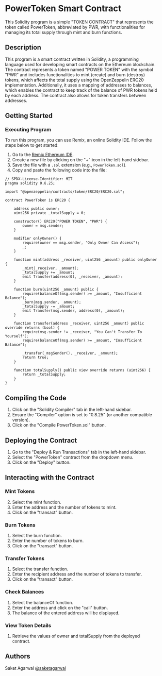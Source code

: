# PowerToken Smart Contract

This Solidity program is a simple "TOKEN CONTRACT" that represents the token called PowerToken, abbreviated by PWR, with functionalities for managing its total supply through mint and burn functions.

## Description

This program is a smart contract written in Solidity, a programming language used for developing smart contracts on the Ethereum blockchain. The contract represents a token named "POWER TOKEN" with the symbol "PWR" and includes functionalities to mint (create) and burn (destroy) tokens, which affects the total supply using the OpenZeppelin ERC20 implementation. Additionally, it uses a mapping of addresses to balances, which enables the contract to keep track of the balance of PWR tokens held by each address. The contract also allows for token transfers between addresses.

## Getting Started

### Executing Program

To run this program, you can use Remix, an online Solidity IDE. Follow the steps below to get started:

1. Go to the [Remix Ethereum IDE](https://remix.ethereum.org/).
2. Create a new file by clicking on the "+" icon in the left-hand sidebar.
3. Save the file with a `.sol` extension (e.g., `PowerToken.sol`).
4. Copy and paste the following code into the file:

```solidity
// SPDX-License-Identifier: MIT
pragma solidity 0.8.25;

import "@openzeppelin/contracts/token/ERC20/ERC20.sol";

contract PowerToken is ERC20 {

    address public owner;
    uint256 private _totalSupply = 0;

    constructor() ERC20("POWER TOKEN", "PWR") {
        owner = msg.sender;
    }

    modifier onlyOwner() {
        require(owner == msg.sender, "Only Owner Can Access");
        _;
    }

    function mint(address _receiver, uint256 _amount) public onlyOwner {
        _mint(_receiver, _amount);
        _totalSupply += _amount;
        emit Transfer(address(0), _receiver, _amount);
    }

    function burn(uint256 _amount) public {
        require(balanceOf(msg.sender) >= _amount, "Insufficient Balance");
        _burn(msg.sender, _amount);
        _totalSupply -= _amount;
        emit Transfer(msg.sender, address(0), _amount);
    }

    function transfer(address _receiver, uint256 _amount) public override returns (bool) {
        require(msg.sender != _receiver, "You Can't Transfer To Yourself");
        require(balanceOf(msg.sender) >= _amount, "Insufficient Balance");

        _transfer(_msgSender(), _receiver, _amount);
        return true;
    }

    function totalSupply() public view override returns (uint256) {
        return _totalSupply;
    }
}

```
## Compiling the Code
1. Click on the "Solidity Compiler" tab in the left-hand sidebar.
2. Ensure the "Compiler" option is set to "0.8.25" (or another compatible version).
3. Click on the "Compile PowerToken.sol" button.

## Deploying the Contract
1. Go to the "Deploy & Run Transactions" tab in the left-hand sidebar.
2. Select the "PowerToken" contract from the dropdown menu.
3. Click on the "Deploy" button.
   
## Interacting with the Contract
### Mint Tokens
2. Select the mint function.
3. Enter the address and the number of tokens to mint.
4. Click on the "transact" button.
### Burn Tokens
1. Select the burn function.
2. Enter the number of tokens to burn.
3. Click on the "transact" button.
### Transfer Tokens
1. Select the transfer function.
2. Enter the recipient address and the number of tokens to transfer.
3. Click on the "transact" button.
### Check Balances
1. Select the balanceOf function.
2. Enter the address and click on the "call" button.
3. The balance of the entered address will be displayed.
### View Token Details
1. Retrieve the values of owner and totalSupply from the deployed contract.

## Authors
Saket Agarwal [@saketagarwal](https://www.linkedin.com/in/saket-agarwal007/)
